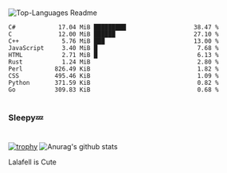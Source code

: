 #

![Top-Languages Readme](https://github.com/MogsFriend/MogsFriend/workflows/Top-Languages%20Readme/badge.svg)

<!--START_SECTION:top_language-->
```text
C#            17.04 MiB █████████                   38.47 %
C             12.00 MiB ██████                      27.10 %
C++            5.76 MiB ███                         13.00 %
JavaScript     3.40 MiB █                            7.68 %
HTML           2.71 MiB █                            6.13 %
Rust           1.24 MiB                              2.80 %
Perl         826.49 KiB                              1.82 %
CSS          495.46 KiB                              1.09 %
Python       371.59 KiB                              0.82 %
Go           309.83 KiB                              0.68 %
```
<!--END_SECTION:top_language-->

#
### Sleepy💤
#
[![trophy](https://github-profile-trophy.vercel.app/?username=MogsFriend&theme=onedark)](https://github.com/ryo-ma/github-profile-trophy)
![Anurag's github stats](https://github-readme-stats.vercel.app/api?username=MogsFriend&hide=prs,issues,contribs&count_private=true)

Lalafell is Cute
<!--
**MogsFriend/MogsFriend** is a ✨ _special_ ✨ repository because its `README.md` (this file) appears on your GitHub profile.

Here are some ideas to get you started:

- 🔭 I’m currently working on ...
- 🌱 I’m currently learning ...
- 👯 I’m looking to collaborate on ...
- 🤔 I’m looking for help with ...
- 💬 Ask me about ...
- 📫 How to reach me: ...
- 😄 Pronouns: ...
- ⚡ Fun fact: ...
-->
